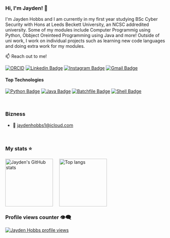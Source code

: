 ### Hi, I'm Jayden! 👋

I'm Jayden Hobbs and I am currently in my first year studying BSc Cyber Security with Hons at Leeds Beckett University, an NCSC addredited university. Some of my modules include Computer Programmig using Python, Obbject Oreinteed Programming using Java and more! Outside of uni work, I work on individual projects such as learning new code languages and doing extra work for my modules.

:mailbox: Reach out to me!

[![ORCID](https://img.shields.io/badge/ORCID-0000--0001--2345--6789-a8a8a8?logo=orcid&logoColor=white)](https://orcid.org/0009-0002-9252-8832)
[![Linkedin Badge](https://img.shields.io/badge/-Jayden%20Hobbs-0e76a8?style=flat&labelColor=0e76a8&logo=linkedin&logoColor=white)](https://www.linkedin.com/in/jaydenhobbs/) 
[![Instagram Badge](https://img.shields.io/badge/-@jayden_hobnob-e84393?style=flat&labelColor=e84393&logo=instagram&logoColor=white)](https://www.instagram.com/jayden_hobnob/) 
[![Gmail Badge](https://img.shields.io/badge/-Jayden%20Hobbs-c0392b?style=flat&labelColor=c0392b&logo=gmail&logoColor=white)](mailto:jaydenhobbs1@icloud.com)


#### Top Technologies

[![Python Badge](https://img.shields.io/badge/-Python-3776AB?style=for-the-badge&logoColor=white&labelColor=3776AB&logoWidth=0&width=200&height=50)](https://www.python.org/)
[![Java Badge](https://img.shields.io/badge/-Java-F8981D?style=for-the-badge&logoColor=white&labelColor=F8981D&logoWidth=0&width=200&height=50)](https://www.java.com/)
[![Batchfile Badge](https://img.shields.io/badge/-Batchfile-4D4D4D?style=for-the-badge&logoColor=white&labelColor=4D4D4D&logoWidth=0&width=200&height=50)](https://en.wikipedia.org/wiki/Batch_file)
[![Shell Badge](https://img.shields.io/badge/-Shell-89e051?style=for-the-badge&logoColor=white&labelColor=89e051&logoWidth=0&width=200&height=50)](https://www.gnu.org/software/bash/)


<br/>

### Bizness
- :email: jaydenhobbs1@icloud.com

<br/>

### My stats ⭐

<div style="display: flex; justify-content: flex-start; gap: 20px;">
  <img alt="Jayden's GitHub stats" src="https://github-readme-stats.vercel.app/api?username=jayden-hobbs&show_icons=true&theme=transparent" height="150"/>
  <img alt="Top langs" src="https://github-readme-stats.vercel.app/api/top-langs/?username=jayden-hobbs&layout=compact&langs_count=8" height="150"/>
</div>







### Profile views counter 👁️‍🗨️
[![Jayden Hobbs profile views](https://u8views.com/api/v1/github/profiles/180771029/views/day-week-month-total-count.svg)](https://u8views.com/github/jayden-hobbs)


